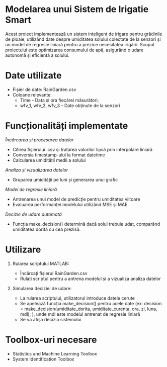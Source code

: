 # Modelarea unui Sistem de Irigatie Smart
Acest proiect implementează un sistem inteligent de irigare pentru grădinile de ploaie, utilizând date despre umiditatea solului colectate de la senzori și un model de regresie liniară pentru a prezice necesitatea irigării. Scopul proiectului este optimizarea consumului de apă, asigurând o udare autonomă și eficientă a solului.  

# Date utilizate
* Fișier de date: RainGarden.csv
* Coloane relevante:  
   * Time - Data și ora fiecărei măsurători;
   * wfv_1, wfv_2, wfv_3 - Date obținute de la senzori
 
# Funcționalități implementate
*Încărcarea și procesarea datelor*
* Citirea fișierului .csv și tratarea valorilor lipsă prin interpolare liniară
* Conversia timestamp-ului la format datetime
* Calcularea umidității medii a solului
  
*Analiza și vizualizarea datelor*
* Gruparea umidității pe luni și generarea unui grafic
  
*Model de regresie liniară*
* Antrenarea unui model de predicție pentru umiditatea viitoare
* Evaluarea performanței modelului utilizând MSE și MAE
  
*Decizie de udare automată*
* Funcția make_decision() determină dacă solul trebuie udat, comparând umiditatea dorită cu cea prezisă.

# Utilizare

1. Rularea scriptului MATLAB:
   * Încărcați fișierul RainGarden.csv
   * Rulați scriptul pentru a antrena modelul și a vizualiza analiza datelor

2. Simularea deciziei de udare:
   * La rularea scriptului, utilizatorul introduce datele cerute
   * Se apelează funcția make_decision() pentru acele date (ex: decision = make_decision(umiditate_dorita, umiditate_curenta, ora, zi, luna, mdl); ), unde mdl este modelul antrenat de regresie liniară
   * Se va afișa decizia sistemului
  
# Toolbox-uri necesare
* Statistics and Machine Learning Toolbox
* System Identification Toolbox


